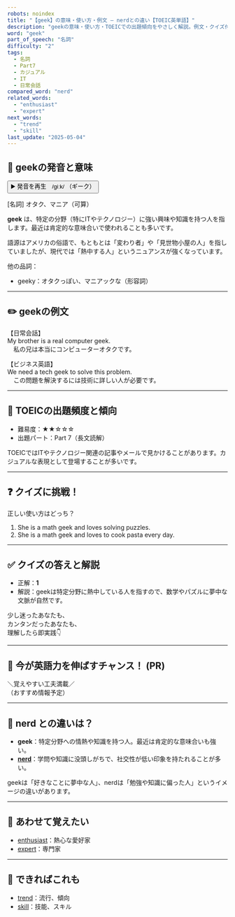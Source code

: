 ```yaml
---
robots: noindex
title: "【geek】の意味・使い方・例文 ― nerdとの違い【TOEIC英単語】"
description: "geekの意味・使い方・TOEICでの出題傾向をやさしく解説。例文・クイズ付きでnerdとの違いもわかりやすく学べます。"
word: "geek"
part_of_speech: "名詞"
difficulty: "2"
tags:
  - 名詞
  - Part7
  - カジュアル
  - IT
  - 日常会話
compared_word: "nerd"
related_words:
  - "enthusiast"
  - "expert"
next_words:
  - "trend"
  - "skill"
last_update: "2025-05-04"
---
```


## 🔰 geekの発音と意味

<button class="play-audio" onclick="playTTS('geek')">
  <span class="play-audio-main">
    ▶️ 発音を再生　/ɡiːk/
  </span>
  <span class="play-audio-sub">
    （ギーク）
  </span>
</button>

[名詞] オタク、マニア（可算）

**geek** は、特定の分野（特にITやテクノロジー）に強い興味や知識を持つ人を指します。最近は肯定的な意味合いで使われることも多いです。

語源はアメリカの俗語で、もともとは「変わり者」や「見世物小屋の人」を指していましたが、現代では「熱中する人」というニュアンスが強くなっています。

他の品詞：  
- geeky：オタクっぽい、マニアックな（形容詞）

---

## ✏️ geekの例文

【日常会話】  
My brother is a real computer geek.  
　私の兄は本当にコンピューターオタクです。

【ビジネス英語】  
We need a tech geek to solve this problem.  
　この問題を解決するには技術に詳しい人が必要です。

---

## 🎯 TOEICの出題頻度と傾向

- 難易度：★★☆☆☆
- 出題パート：Part 7（長文読解）

TOEICではITやテクノロジー関連の記事やメールで見かけることがあります。カジュアルな表現として登場することが多いです。

---

## ❓ クイズに挑戦！

正しい使い方はどっち？

1. She is a math geek and loves solving puzzles.  
2. She is a math geek and loves to cook pasta every day.

---

## ✅ クイズの答えと解説

- 正解：**1**
- 解説：geekは特定分野に熱中している人を指すので、数学やパズルに夢中な文脈が自然です。

少し迷ったあなたも、  
カンタンだったあなたも、  
理解したら即実践👇️

---

## 🚀 今が英語力を伸ばすチャンス！ (PR)

<div class="info-center">
＼覚えやすい工夫満載／<br>  
（おすすめ情報予定）
</div>

---

## 🤔  nerd との違いは？

- **geek**：特定分野への情熱や知識を持つ人。最近は肯定的な意味合いも強い。
- **[nerd](/word/nerd)**：学問や知識に没頭しがちで、社交性が低い印象を持たれることが多い。

geekは「好きなことに夢中な人」、nerdは「勉強や知識に偏った人」というイメージの違いがあります。

---

## 🧩 あわせて覚えたい

- [enthusiast](/word/enthusiast)：熱心な愛好家
- [expert](/word/expert)：専門家

---

## 📖 できればこれも

- [trend](/word/trend)：流行、傾向
- [skill](/word/skill)：技能、スキル

<!-- cvid: aid23_bid29 -->
